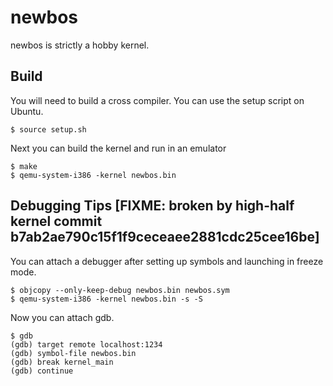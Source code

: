 # newbos

newbos is strictly a hobby kernel.

## Build
You will need to build a cross compiler. You can use the setup script on Ubuntu.
```
$ source setup.sh
```

Next you can build the kernel and run in an emulator
```
$ make
$ qemu-system-i386 -kernel newbos.bin
```

## Debugging Tips [FIXME: broken by high-half kernel commit b7ab2ae790c15f1f9ceceaee2881cdc25cee16be]
You can attach a debugger after setting up symbols and launching in freeze mode.
```
$ objcopy --only-keep-debug newbos.bin newbos.sym
$ qemu-system-i386 -kernel newbos.bin -s -S
```

Now you can attach gdb.
```
$ gdb
(gdb) target remote localhost:1234
(gdb) symbol-file newbos.bin
(gdb) break kernel_main
(gdb) continue
```
